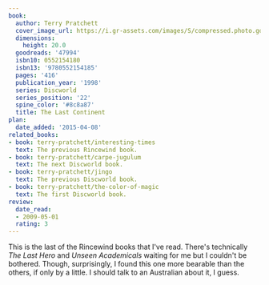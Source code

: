 ```yaml
---
book:
  author: Terry Pratchett
  cover_image_url: https://i.gr-assets.com/images/S/compressed.photo.goodreads.com/books/1332672492l/47994._SX98_.jpg
  dimensions:
    height: 20.0
  goodreads: '47994'
  isbn10: 0552154180
  isbn13: '9780552154185'
  pages: '416'
  publication_year: '1998'
  series: Discworld
  series_position: '22'
  spine_color: '#8c8a87'
  title: The Last Continent
plan:
  date_added: '2015-04-08'
related_books:
- book: terry-pratchett/interesting-times
  text: The previous Rincewind book.
- book: terry-pratchett/carpe-jugulum
  text: The next Discworld book.
- book: terry-pratchett/jingo
  text: The previous Discworld book.
- book: terry-pratchett/the-color-of-magic
  text: The first Discworld book.
review:
  date_read:
  - 2009-05-01
  rating: 3
---
```

This is the last of the Rincewind books that I've read. There's technically *The Last Hero* and *Unseen Academicals*
waiting for me but I couldn't be bothered. Though, surprisingly, I found this one more bearable than the others, if only
by a little. I should talk to an Australian about it, I guess.
